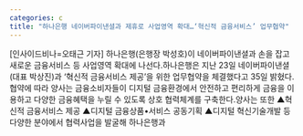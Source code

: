 ```yaml
---
categories: c
title: "하나은행 네이버파이낸셜과 제휴로 사업영역 확대…‘혁신적 금융서비스’ 업무협약"
---
```

[인사이드비나=오태근 기자] 하나은행(은행장 박성호)이 네이버파이낸셜과 손을 잡고 새로운 금융서비스 등 사업영역 확대에 나선다.하나은행은 지난 23일 네이버파이낸셜(대표 박상진)과 ‘혁신적 금융서비스 제공’을 위한 업무협약을 체결했다고 35일 밝혔다.협약에 따라 양사는 금융소비자들이 디지털 금융환경에서 안전하고 편리하게 금융을 이용하고 다양한 금융혜택을 누릴 수 있도록 상호 협력체계를 구축한다.양사는 또한 ▲혁신적 금융서비스 제공 ▲디지털 금융상품•서비스 공동기획 ▲디지털 혁신기술개발 등 다양한 분야에서 협력사업을 발굴해 하나은행과